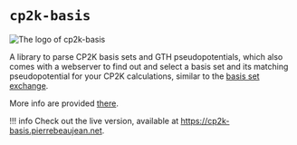 # `cp2k-basis`

![The logo of `cp2k-basis`](images/logo.svg)

A library to parse CP2K basis sets and GTH pseudopotentials, which also comes with a webserver to find out and select a basis set and its matching pseudopotential for your CP2K calculations, similar to the [basis set exchange](https://www.basissetexchange.org/).

More info are provided [there](about.md).

!!! info
    Check out the live version, available at <https://cp2k-basis.pierrebeaujean.net>.